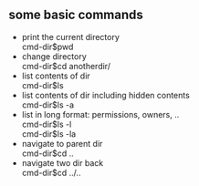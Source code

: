 ## some basic commands

- print the current directory  
  cmd-dir\$pwd
- change directory  
  cmd-dir\$cd anotherdir/
- list contents of dir  
  cmd-dir\$ls
- list contents of dir including hidden contents  
  cmd-dir\$ls -a
- list in long format: permissions, owners, ..  
  cmd-dir\$ls -l  
  cmd-dir\$ls -la
- navigate to parent dir  
  cmd-dir\$cd ..
- navigate two dir back  
  cmd-dir\$cd ../..
